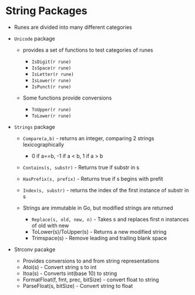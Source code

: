 # String Packages

- Runes are divided into many different categories
- `Unicode` package 
    - provides a set of functions to test categories of runes
        - `IsDigit(r rune)`
        - `IsSpace(r rune)`
        - `IsLetter(r rune)`
        - `IsLower(r rune)`
        - `IsPunct(r rune)`

    - Some functions provide conversions
        - `ToUpper(r rune)`
        - `ToLower(r rune)`

- `Strings` package
    - `Compare(a,b)` - returns an integer, comparing 2 strings lexicographically
        - 0 if a==b, -1 if a < b, 1 if a > b
    - `Contains(s, substr)` - Returns true if substr in s 
    - `HasPrefix(s, prefix)` - Returns true if s begins with prefit
    - `Index(s, substr)` - returns the index of the first instance of substr in s

    - Strings are immutable in Go, but modified strings are returned 
        - `Replace(s, old, new, n)` - Takes s and replaces first n instances of old with new
        - ToLower(s)/ToUpper(s) - Returns a new modified string
        - Trimspace(s) - Remove leading and trailing blank space

- Strconv pacakge
    - Provides conversions to and from string representations
    - Atoi(s) - Convert string s to int
    - Itoa(s) - Converts int(base 10) to string
    - FormatFloat(f, fmt, prec, bitSize) - convert float to string
    - ParseFloat(s, bitSize) - Convert string to float


